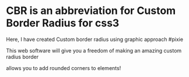 # CBR is an abbreviation for Custom Border Radius for css3

Here, I have created Custom border radius using graphic approach #pixie

This web software will give you a freedom of making an amazing custom radius border

allows you to add rounded corners to elements! 
